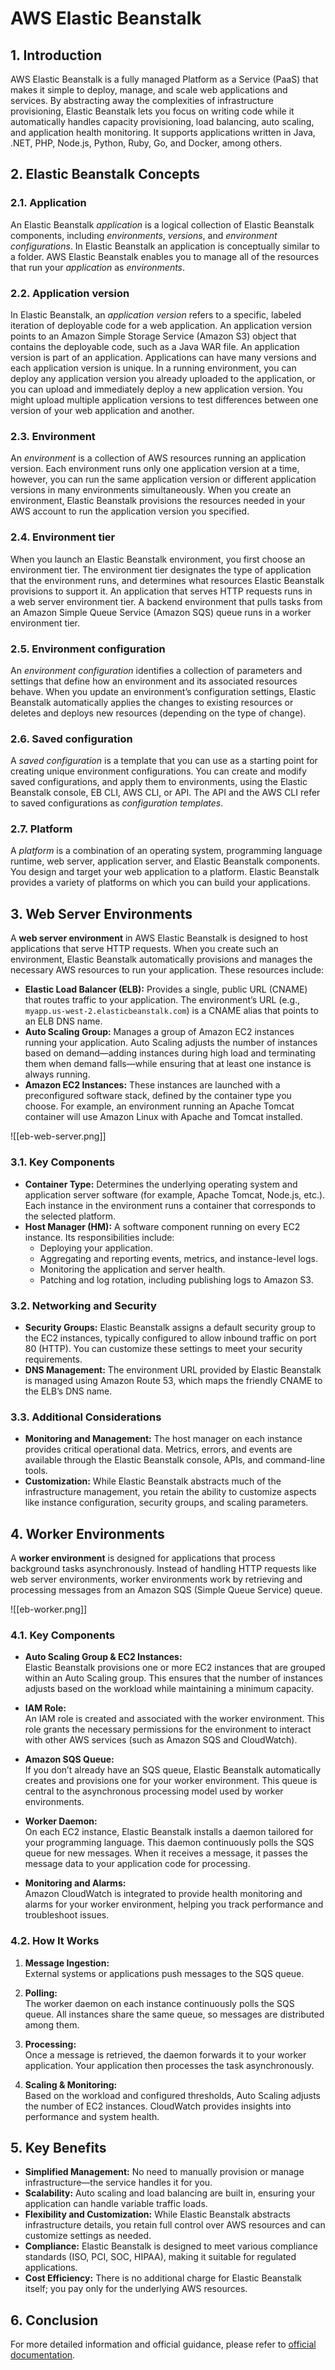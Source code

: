 # AWS Elastic Beanstalk

## 1. Introduction

AWS Elastic Beanstalk is a fully managed Platform as a Service (PaaS) that makes it simple to deploy, manage, and scale web applications and services. By abstracting away the complexities of infrastructure provisioning, Elastic Beanstalk lets you focus on writing code while it automatically handles capacity provisioning, load balancing, auto scaling, and application health monitoring. It supports applications written in Java, .NET, PHP, Node.js, Python, Ruby, Go, and Docker, among others.

## 2. Elastic Beanstalk Concepts

### 2.1. Application

An Elastic Beanstalk _application_ is a logical collection of Elastic Beanstalk components, including _environments_, _versions_, and _environment configurations_. In Elastic Beanstalk an application is conceptually similar to a folder. AWS Elastic Beanstalk enables you to manage all of the resources that run your _application_ as _environments_.

### 2.2. Application version

In Elastic Beanstalk, an _application version_ refers to a specific, labeled iteration of deployable code for a web application. An application version points to an Amazon Simple Storage Service (Amazon S3) object that contains the deployable code, such as a Java WAR file. An application version is part of an application. Applications can have many versions and each application version is unique. In a running environment, you can deploy any application version you already uploaded to the application, or you can upload and immediately deploy a new application version. You might upload multiple application versions to test differences between one version of your web application and another.

### 2.3. Environment

An _environment_ is a collection of AWS resources running an application version. Each environment runs only one application version at a time, however, you can run the same application version or different application versions in many environments simultaneously. When you create an environment, Elastic Beanstalk provisions the resources needed in your AWS account to run the application version you specified.

### 2.4. Environment tier

When you launch an Elastic Beanstalk environment, you first choose an environment tier. The environment tier designates the type of application that the environment runs, and determines what resources Elastic Beanstalk provisions to support it. An application that serves HTTP requests runs in a web server environment tier. A backend environment that pulls tasks from an Amazon Simple Queue Service (Amazon SQS) queue runs in a worker environment tier.

### 2.5. Environment configuration

An _environment configuration_ identifies a collection of parameters and settings that define how an environment and its associated resources behave. When you update an environment’s configuration settings, Elastic Beanstalk automatically applies the changes to existing resources or deletes and deploys new resources (depending on the type of change).

### 2.6. Saved configuration

A _saved configuration_ is a template that you can use as a starting point for creating unique environment configurations. You can create and modify saved configurations, and apply them to environments, using the Elastic Beanstalk console, EB CLI, AWS CLI, or API. The API and the AWS CLI refer to saved configurations as _configuration templates_.

### 2.7. Platform

A _platform_ is a combination of an operating system, programming language runtime, web server, application server, and Elastic Beanstalk components. You design and target your web application to a platform. Elastic Beanstalk provides a variety of platforms on which you can build your applications.

## 3. Web Server Environments

A **web server environment** in AWS Elastic Beanstalk is designed to host applications that serve HTTP requests. When you create such an environment, Elastic Beanstalk automatically provisions and manages the necessary AWS resources to run your application. These resources include:

- **Elastic Load Balancer (ELB):** Provides a single, public URL (CNAME) that routes traffic to your application. The environment’s URL (e.g., `myapp.us-west-2.elasticbeanstalk.com`) is a CNAME alias that points to an ELB DNS name.
- **Auto Scaling Group:** Manages a group of Amazon EC2 instances running your application. Auto Scaling adjusts the number of instances based on demand—adding instances during high load and terminating them when demand falls—while ensuring that at least one instance is always running.
- **Amazon EC2 Instances:** These instances are launched with a preconfigured software stack, defined by the container type you choose. For example, an environment running an Apache Tomcat container will use Amazon Linux with Apache and Tomcat installed.

![[eb-web-server.png]]

### 3.1. Key Components

- **Container Type:** Determines the underlying operating system and application server software (for example, Apache Tomcat, Node.js, etc.). Each instance in the environment runs a container that corresponds to the selected platform.
- **Host Manager (HM):** A software component running on every EC2 instance. Its responsibilities include:
    - Deploying your application.
    - Aggregating and reporting events, metrics, and instance-level logs.
    - Monitoring the application and server health.
    - Patching and log rotation, including publishing logs to Amazon S3.

### 3.2. Networking and Security

- **Security Groups:** Elastic Beanstalk assigns a default security group to the EC2 instances, typically configured to allow inbound traffic on port 80 (HTTP). You can customize these settings to meet your security requirements.
- **DNS Management:** The environment URL provided by Elastic Beanstalk is managed using Amazon Route 53, which maps the friendly CNAME to the ELB’s DNS name.

### 3.3. Additional Considerations

- **Monitoring and Management:** The host manager on each instance provides critical operational data. Metrics, errors, and events are available through the Elastic Beanstalk console, APIs, and command-line tools.
- **Customization:** While Elastic Beanstalk abstracts much of the infrastructure management, you retain the ability to customize aspects like instance configuration, security groups, and scaling parameters.

## 4. Worker Environments

A **worker environment** is designed for applications that process background tasks asynchronously. Instead of handling HTTP requests like web server environments, worker environments work by retrieving and processing messages from an Amazon SQS (Simple Queue Service) queue.

![[eb-worker.png]]
### 4.1. Key Components

- **Auto Scaling Group & EC2 Instances:**  
    Elastic Beanstalk provisions one or more EC2 instances that are grouped within an Auto Scaling group. This ensures that the number of instances adjusts based on the workload while maintaining a minimum capacity.

- **IAM Role:**  
    An IAM role is created and associated with the worker environment. This role grants the necessary permissions for the environment to interact with other AWS services (such as Amazon SQS and CloudWatch).

- **Amazon SQS Queue:**  
    If you don’t already have an SQS queue, Elastic Beanstalk automatically creates and provisions one for your worker environment. This queue is central to the asynchronous processing model used by worker environments.

- **Worker Daemon:**  
	On each EC2 instance, Elastic Beanstalk installs a daemon tailored for your programming language. This daemon continuously polls the SQS queue for new messages. When it receives a message, it passes the message data to your application code for processing.

- **Monitoring and Alarms:**  
    Amazon CloudWatch is integrated to provide health monitoring and alarms for your worker environment, helping you track performance and troubleshoot issues.

### 4.2. How It Works

1. **Message Ingestion:**  
    External systems or applications push messages to the SQS queue.

2. **Polling:**  
    The worker daemon on each instance continuously polls the SQS queue. All instances share the same queue, so messages are distributed among them.

3. **Processing:**  
    Once a message is retrieved, the daemon forwards it to your worker application. Your application then processes the task asynchronously.

4. **Scaling & Monitoring:**  
    Based on the workload and configured thresholds, Auto Scaling adjusts the number of EC2 instances. CloudWatch provides insights into performance and system health.

## 5. Key Benefits

- **Simplified Management:** No need to manually provision or manage infrastructure—the service handles it for you.
- **Scalability:** Auto scaling and load balancing are built in, ensuring your application can handle variable traffic loads.
- **Flexibility and Customization:** While Elastic Beanstalk abstracts infrastructure details, you retain full control over AWS resources and can customize settings as needed.
- **Compliance:** Elastic Beanstalk is designed to meet various compliance standards (ISO, PCI, SOC, HIPAA), making it suitable for regulated applications.
- **Cost Efficiency:** There is no additional charge for Elastic Beanstalk itself; you pay only for the underlying AWS resources.

## 6. Conclusion

For more detailed information and official guidance, please refer to [official documentation](https://docs.aws.amazon.com/elasticbeanstalk/latest/dg/Welcome.html).

